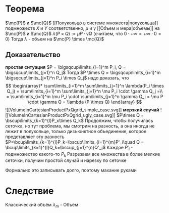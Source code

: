 # Теорема
$\mc{P}$ и $\mc{Q}$ [[Полукольцо в системе множеств|полукольца]] подмножеств $X$ и $Y$ соответственно, $\mu$ и $\gamma$ [[Объем и мера|объемы]] на $\mc{P}$ и $\mc{Q}$ 
$\lambda(P\times Q) := \mu P \cdot \gamma Q$ (считаем, что $0 \cdot +\infty = +\infty \cdot 0 = 0$) 
Тогда $\lambda$ - объем на $\mc{P} \times \mc{Q}$
## Доказательство
**простая ситуация** $P = \bigsqcup\limits_{i=1}^m P_i, Q = \bigsqcup\limits_{j=1}^n Q_j$
Тогда $P \times Q = \bigsqcup\limits_{i=1}^m \bigsqcup\limits_{j=1}^n P_i \times Q_j$
надо доказать, что $$
\begin{array}*  \sum\limits_{i=1}^m \sum\limits_{j=1}^n \lambda(P_i \times Q_j) = \sum\limits_{i=1}^m \sum\limits_{j=1}^n \mu P_i \cdot \gamma Q_j =\\ 
= \sum\limits_{i=1}^m \mu P_i \cdot \sum\limits_{j=1}^n \gamma Q_j = \mu P \cdot \gamma Q = \lambda (P \times Q)
\end{array}
$$
![[VolumeInCartesianProductPxQgrid_simple_case.svg]]
**мерзкий случай** 
![[VolumeInCartesianProductPxQgrid_ugly_case.svg]]
$P\times Q = \bscup\limits_{k=1}^{l}P_x\times Q_k$
Продолжим, чтобы получилась сеточка, но тут проблема, мы смотрим на разность, а она иногда не лежит в полукольце, только дизъюнктное объединение, которое представляет эту разность
$P=\bcup\limits_{k=1}^{l}P_k=\bscup\limits_{i=1}^{m}P'_i\quad Q = \bcup\limits_{k=1}^{l}Q_k=\bscup_{j=1}^{n}Q'_j$
Каждое $P'_i$ - подмножество какого-то $P_k$
Разрезаем все множества в более мелкие сеточки, получим простой случай и нарезку по сеточке

Формально это записывать долго, поэтому махание руками 

# Следствие
Классический объём $\lambda_m$ - Объём
